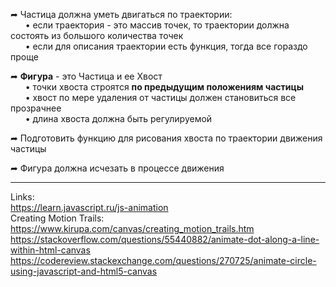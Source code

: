 ➦ Частица должна уметь двигаться по траектории:  
&nbsp;&nbsp;&nbsp;&nbsp;&nbsp;&nbsp;• если траектория - это массив точек, то траектории должна состоять из большого количества точек  
&nbsp;&nbsp;&nbsp;&nbsp;&nbsp;&nbsp;• если для описания траектории есть функция, тогда все гораздо проще

➦ **Фигура** - это Частица и ее Хвост  
&nbsp;&nbsp;&nbsp;&nbsp;&nbsp;&nbsp;• точки хвоста строятся **по предыдущим положениям частицы**  
&nbsp;&nbsp;&nbsp;&nbsp;&nbsp;&nbsp;• хвост по мере удаления от частицы должен становиться все прозрачнее  
&nbsp;&nbsp;&nbsp;&nbsp;&nbsp;&nbsp;• длина хвоста должна быть регулируемой

➦ Подготовить функцию для рисования хвоста по траектории движения частицы

➦ Фигура должна исчезать в процессе движения

---
Links:  
https://learn.javascript.ru/js-animation  
Creating Motion Trails: https://www.kirupa.com/canvas/creating_motion_trails.htm  
https://stackoverflow.com/questions/55440882/animate-dot-along-a-line-within-html-canvas  
https://codereview.stackexchange.com/questions/270725/animate-circle-using-javascript-and-html5-canvas  
